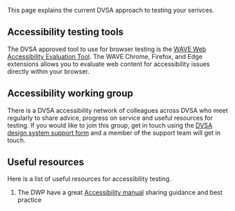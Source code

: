 This page explains the current DVSA approach to testing your serivces.

## Accessibility testing tools

The DVSA approved tool to use for browser testing is the [WAVE Web Accessibility Evaluation Tool](https://wave.webaim.org/extension/). The WAVE Chrome, Firefox, and Edge extensions allows you to evaluate web content for accessibility issues directly within your browser.

## Accessibility working group

There is a DVSA accessibility network of colleagues across DVSA who meet regularly to share advice, progress on service and useful resources for testing. If you would like to join this group, get in touch using the [DVSA design system support form](https://forms.office.com/Pages/ResponsePage.aspx?id=J7hVpE8kl0y1tM5dE7TQDPD3nEj9BlhDt0B0AIMsAuBURVkyRUNIQzQ3QjAwQ1pDREpZUlpCVzlINC4u) and a member of the support team will get in touch.


## Useful resources

Here is a list of useful resources for accessibility testing.

1. The DWP have a great [Accessibility manual](https://accessibility-manual.dwp.gov.uk/) sharing guidance and best practice
